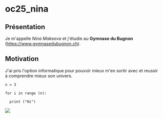 # oc25_nina

## Présentation 

Je m'appelle _Nina Makeeva_ et j'étudie au **Gymnase du Bugnon** (https://www.gymnasedubugnon.ch).

## Motivation 
J'ai pris l'option informatique pour pouvoir mieux m'en sortir avec et reussir à comprendre mieux son univers.

```
n = 3  
  
for i in range (n):

  print ("Hi")
```
![](images/kitronik-move-motor-microbit-desk.jpeg)

